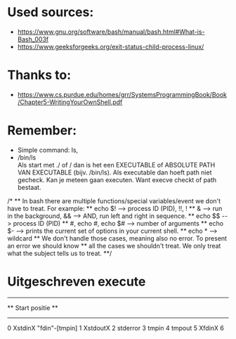 # Used sources:
- https://www.gnu.org/software/bash/manual/bash.html#What-is-Bash_003f
- https://www.geeksforgeeks.org/exit-status-child-process-linux/


# Thanks to:
- https://www.cs.purdue.edu/homes/grr/SystemsProgrammingBook/Book/Chapter5-WritingYourOwnShell.pdf


# Remember:
- Simple command: ls, 
- /bin/ls																		
	Als start met ./ of / dan is het een EXECUTABLE of ABSOLUTE PATH VAN EXECUTABLE (bijv. /bin/ls). Als executable dan hoeft path niet gecheck. Kan je meteen gaan executen. Want execve checkt of path bestaat.

/*
** In bash there are multiple functions/special variables/event we don't have to treat. For example:
** echo $! --> process ID (PID), !!, !<anything behind it>
** & --> run in the background, && --> AND, run left and right in sequence.
** echo $$ --> process ID (PID)
** #, echo #, echo $# --> number of arguments
** echo $- --> prints the current set of options in your current shell.
** echo *	--> wildcard
** We don't handle those cases, meaning also no error. To present an error we should know
** all the cases we shouldn't treat. We only treat what the subject tells us to treat.
**/

# Uitgeschreven execute
***************************
** Start positie  		**
***************************
0 XstdinX	"fdin"-[tmpin] 
1 XstdoutX
2 stderror
3 tmpin
4 tmpout
5 XfdinX
6

